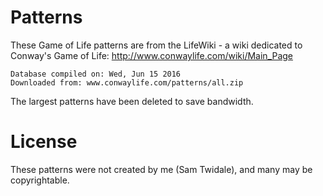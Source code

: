 # Patterns

These Game of Life patterns are from the LifeWiki - a wiki dedicated to Conway's Game of Life: http://www.conwaylife.com/wiki/Main_Page

```
Database compiled on: Wed, Jun 15 2016
Downloaded from: www.conwaylife.com/patterns/all.zip
```

The largest patterns have been deleted to save bandwidth.

# License

These patterns were not created by me (Sam Twidale), and many may be copyrightable.